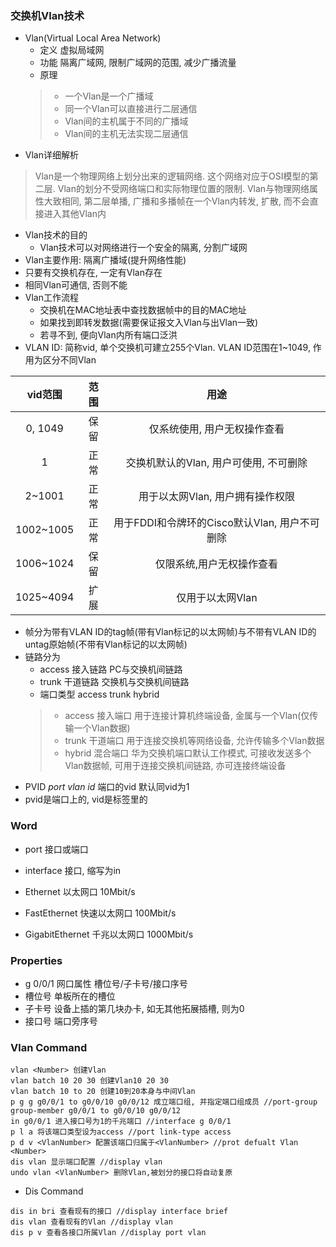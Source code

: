 ### 交换机Vlan技术
- Vlan(Virtual Local Area Network)
	- 定义 虚拟局域网
	- 功能 隔离广域网, 限制广域网的范围, 减少广播流量
	- 原理 
	> - 一个Vlan是一个广播域
	> - 同一个Vlan可以直接进行二层通信
	> - Vlan间的主机属于不同的广播域
	> - Vlan间的主机无法实现二层通信
- Vlan详细解析
> Vlan是一个物理网络上划分出来的逻辑网络. 这个网络对应于OSI模型的第二层. Vlan的划分不受网络端口和实际物理位置的限制. Vlan与物理网络属性大致相同, 第二层单播, 广播和多播帧在一个Vlan内转发, 扩散, 而不会直接进入其他Vlan内
- Vlan技术的目的
	- Vlan技术可以对网络进行一个安全的隔离, 分割广域网
- Vlan主要作用: 隔离广播域(提升网络性能)
- 只要有交换机存在, 一定有Vlan存在
- 相同Vlan可通信, 否则不能
- Vlan工作流程
	- 交换机在MAC地址表中查找数据帧中的目的MAC地址
	- 如果找到即转发数据(需要保证报文入Vlan与出Vlan一致)
	- 若寻不到, 便向Vlan内所有端口泛洪
- VLAN ID: 简称vid, 单个交换机可建立255个Vlan. VLAN ID范围在1~1049, 作用为区分不同Vlan

| vid范围 | 范围 | 用途 |
| :--: | :--: | :--: |
| 0, 1049 | 保留 | 仅系统使用, 用户无权操作查看 |
| 1 | 正常 | 交换机默认的Vlan, 用户可使用, 不可删除 |
| 2~1001 | 正常 | 用于以太网Vlan, 用户拥有操作权限 |
| 1002~1005 | 正常 | 用于FDDI和令牌环的Cisco默认Vlan, 用户不可删除 |
| 1006~1024 | 保留 | 仅限系统,用户无权操作查看 |
| 1025~4094 | 扩展 | 仅用于以太网Vlan |

- 帧分为带有VLAN ID的tag帧(带有Vlan标记的以太网帧)与不带有VLAN ID的untag原始帧(不带有Vlan标记的以太网帧)
- 链路分为
	- access 接入链路 PC与交换机间链路
	- trunk 干道链路 交换机与交换机间链路
	- 端口类型 access trunk hybrid
	> - access 接入端口 用于连接计算机终端设备, 金属与一个Vlan(仅传输一个Vlan数据)
	> - trunk 干道端口 用于连接交换机等网络设备, 允许传输多个Vlan数据
	> - hybrid 混合端口 华为交换机端口默认工作模式, 可接收发送多个Vlan数据帧, 可用于连接交换机间链路, 亦可连接终端设备
- PVID *port vlan id* 端口的vid 默认同vid为1
- pvid是端口上的, vid是标签里的

### Word
- port 接口或端口
- interface 接口, 缩写为in

- Ethernet 以太网口 10Mbit/s
- FastEthernet 快速以太网口 100Mbit/s
- GigabitEthernet 千兆以太网口 1000Mbit/s

### Properties
- g 0/0/1 网口属性 槽位号/子卡号/接口序号
- 槽位号 单板所在的槽位
- 子卡号 设备上插的第几块办卡, 如无其他拓展插槽, 则为0
- 接口号 端口旁序号

### Vlan Command
```
vlan <Number> 创建Vlan
vlan batch 10 20 30 创建Vlan10 20 30
vlan batch 10 to 20 创建10到20本身与中间Vlan
p g g g0/0/1 to g0/0/10 g0/0/12 成立端口组, 并指定端口组成员 //port-group group-member g0/0/1 to g0/0/10 g0/0/12 
in g0/0/1 进入接口号为1的千兆端口 //interface g 0/0/1
p l a 将该端口类型设为access //port link-type access
p d v <VlanNumber> 配置该端口归属于<VlanNumber> //prot defualt Vlan <Number>
dis vlan 显示端口配置 //display vlan
undo vlan <VlanNumber> 删除Vlan,被划分的接口将自动复原
```
- Dis Command
```
dis in bri 查看现有的接口 //display interface brief
dis vlan 查看现有的Vlan //display vlan
dis p v 查看各接口所属Vlan //display port vlan
```
